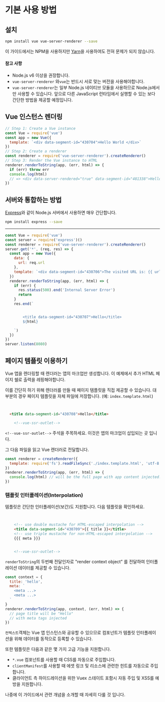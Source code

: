 # 기본 사용 방법

## 설치

```bash
npm install vue vue-server-renderer --save
```

이 가이드에서는 NPM을 사용하지만 [Yarn](https://yarnpkg.com/en/)을 사용하여도 전혀 문제가 되지 않습니다.

#### 참고 사항

- Node.js v6 이상을 권장합니다.
- `vue-server-renderer` 와`vue`는 반드시 서로 맞는 버전을 사용해야합니다.
- `vue-server-renderer`는 일부 Node.js 네이티브 모듈을 사용하므로 Node.js에서만 사용할 수 있습니다. 앞으로 다른 JavaScript 런타임에서 실행할 수 있는 보다 간단한 방법을 제공할 예정입니다.

## Vue 인스턴스 렌더링

```js
// Step 1: Create a Vue instance
const Vue = require('vue')
const app = new Vue({
  template: `<div data-segment-id="430704">Hello World </div>`
})
// Step 2: Create a renderer
const renderer = require('vue-server-renderer').createRenderer()
// Step 3: Render the Vue instance to HTML
renderer.renderToString(app, (err, html) => {
  if (err) throw err
  console.log(html)
  // => <div data-server-rendered="true" data-segment-id="481338">Hello World </div>
})
```

## 서버와 통합하는 방법

[Express](https://expressjs.com/)와 같이 Node.js 서버에서 사용하면 매우 간단합니다.

```bash
npm install express --save
```

---

```js
const Vue = require('vue')
const server = require('express')()
const renderer = require('vue-server-renderer').createRenderer()
server.get('*', (req, res) => {
  const app = new Vue({
    data: {
      url: req.url
    },
    template: `<div data-segment-id="430706">The visited URL is: {{ url }}</div>`
  })
  renderer.renderToString(app, (err, html) => {
    if (err) {
      res.status(500).end('Internal Server Error')
      return
    }
    res.end(`


        <title data-segment-id="430707">Hello</title>
        ${html}

    `)
  })
})
server.listen(8080)
```

## 페이지 템플릿 이용하기

Vue 앱을 렌더링할 때 렌더러는 앱의 마크업만 생성합니다. 이 예제에서 추가 HTML 페이지 쉘로 출력을 레핑해야합니다.

이를 간단히 하기 위해 렌더러를 만들 때 페이지 템플릿을 직접 제공할 수 있습니다. 대부분의 경우 페이지 템플릿을 자체 파일에 저장합니다. (예: `index.template.html`)

```html


  <title data-segment-id="430708">Hello</title>

    <!--vue-ssr-outlet-->


```

`<!--vue-ssr-outlet-->` 주석을 주목하세요. 이것은 앱의 마크업이 삽입되는 곳 입니다.

그 다음 파일을 읽고 Vue 렌더러로 전달합니다.

```js
const renderer = createRenderer({
  template: require('fs').readFileSync('./index.template.html', 'utf-8')
})
renderer.renderToString(app, (err, html) => {
  console.log(html) // will be the full page with app content injected.
})
```

### 템플릿 인터폴레이션(Interpolation)

템플릿은 간단한 인터폴레이션(보간)도 지원합니다. 다음 템플릿을 확인하세요.

```html


    <!-- use double mustache for HTML-escaped interpolation -->
    <title data-segment-id="430709">{{ title }}</title>
    <!-- use triple mustache for non-HTML-escaped interpolation -->
    {{{ meta }}}


    <!--vue-ssr-outlet-->


```

`renderToString`의 두번째 전달인자로  "render context object" 를 전달하여 인터폴레이션 데이터를 제공할 수 있습니다.

```js
const context = {
  title: 'hello',
  meta: `
    <meta ...>
    <meta ...>
  `
}
renderer.renderToString(app, context, (err, html) => {
  // page title will be "Hello"
  // with meta tags injected
})
```

`컨텍스트`객체는 Vue 앱 인스턴스와 공유할 수 있으므로 컴포넌트가 템플릿 인터폴레이션을 위해 데이터를 동적으로 등록할 수 있습니다.

또한 템플릿은 다음과 같은 몇 가지 고급 기능을 지원합니다.

- `*.vue` 컴포넌트를 사용할 때 CSS를 자동으로 주입합니다.
- `clientManifest`를 사용할 때 에셋 링크 및 리소스에 관련한 힌트를 자동으로 주입합니다.
- 클라이언트 측 하이드레이션을 위한 Vuex 스테이트 포함시 자동 주입 및 XSS를 예방을 지원합니다.

나중에 이 가이드에서 관련 개념을 소개할 때 자세히 다룰 것 입니다.
